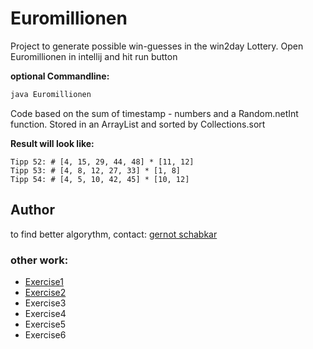# Euromillionen
Project to generate possible win-guesses in the win2day Lottery.
Open Euromillionen in intellij and hit run button

**optional Commandline:**

``` sh
java Euromillionen
```

Code based on the sum of timestamp - numbers and a Random.netInt function.
Stored in an ArrayList and sorted by Collections.sort

**Result will look like:**

``` 
Tipp 52: # [4, 15, 29, 44, 48] * [11, 12]
Tipp 53: # [4, 8, 12, 27, 33] * [1, 8]
Tipp 54: # [4, 5, 10, 42, 45] * [10, 12]
```

## Author

to find better algorythm, contact:
[gernot schabkar](gernot@schabkar.com) 

### other work:

- [Exercise1](exercise1.md)
- [Exercise2](exercise2.md)
- Exercise3
- Exercise4
- Exercise5
- Exercise6